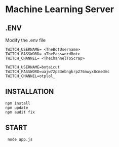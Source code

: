 # Machine Learning Server

## .ENV
Modify the .env file
```
TWITCH_USERNAME= <TheBotUsername>
TWITCH_PASSWORD= <ThePasswordBot>
TWITCH_CHANNEL= <TheChannelToScrap>
```
```
TWITCH_USERNAME=botaicut
TWITCH_PASSWORD=uajw72p33ebngkrp276nwyx8cme3mc
TWITCH_CHANNEL=otplol_
```

## INSTALLATION

```
npm install
npm update
npm audit fix
```

## START

```
 node app.js 
```
